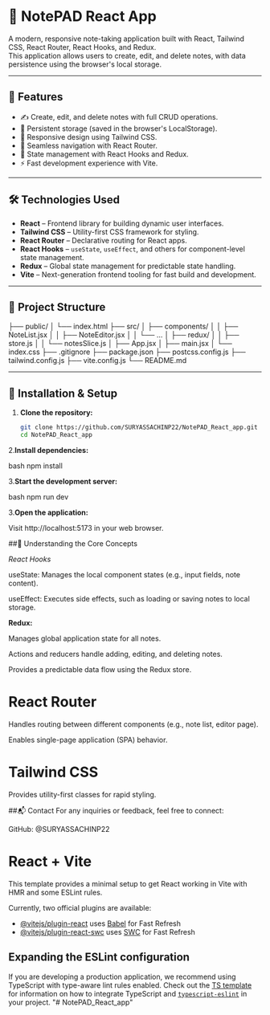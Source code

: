 # 📝 NotePAD React App

A modern, responsive note-taking application built with React, Tailwind CSS, React Router, React Hooks, and Redux.  
This application allows users to create, edit, and delete notes, with data persistence using the browser's local storage.

---

## 🚀 Features

- ✍️ Create, edit, and delete notes with full CRUD operations.
- 💾 Persistent storage (saved in the browser's LocalStorage).
- 📱 Responsive design using Tailwind CSS.
- 🔗 Seamless navigation with React Router.
- 🔄 State management with React Hooks and Redux.
- ⚡ Fast development experience with Vite.

---

## 🛠️ Technologies Used

- **React** – Frontend library for building dynamic user interfaces.
- **Tailwind CSS** – Utility-first CSS framework for styling.
- **React Router** – Declarative routing for React apps.
- **React Hooks** – `useState`, `useEffect`, and others for component-level state management.
- **Redux** – Global state management for predictable state handling.
- **Vite** – Next-generation frontend tooling for fast build and development.

---

## 📁 Project Structure
├── public/
│   └── index.html
├── src/
│   ├── components/
│   │   ├── NoteList.jsx
│   │   ├── NoteEditor.jsx
│   │   └── ...
│   ├── redux/
│   │   ├── store.js
│   │   └── notesSlice.js
│   ├── App.jsx
│   ├── main.jsx
│   └── index.css
├── .gitignore
├── package.json
├── postcss.config.js
├── tailwind.config.js
├── vite.config.js
└── README.md


---

## 🧩 Installation & Setup

1. **Clone the repository:**

   ```bash
   git clone https://github.com/SURYASSACHINP22/NotePAD_React_app.git
   cd NotePAD_React_app

2.**Install dependencies:**

bash
npm install

3.**Start the development server:**

bash
npm run dev

3.**Open the application:**

Visit http://localhost:5173 in your web browser.

##🧠 Understanding the Core Concepts

*React Hooks*

useState: Manages the local component states (e.g., input fields, note content).

useEffect: Executes side effects, such as loading or saving notes to local storage.

**Redux:**

Manages global application state for all notes.

Actions and reducers handle adding, editing, and deleting notes.

Provides a predictable data flow using the Redux store.

# React Router
Handles routing between different components (e.g., note list, editor page).

Enables single-page application (SPA) behavior.

# Tailwind CSS
Provides utility-first classes for rapid styling.

##📬 Contact
For any inquiries or feedback, feel free to connect:

GitHub: @SURYASSACHINP22



# React + Vite

This template provides a minimal setup to get React working in Vite with HMR and some ESLint rules.

Currently, two official plugins are available:

- [@vitejs/plugin-react](https://github.com/vitejs/vite-plugin-react/blob/main/packages/plugin-react) uses [Babel](https://babeljs.io/) for Fast Refresh
- [@vitejs/plugin-react-swc](https://github.com/vitejs/vite-plugin-react/blob/main/packages/plugin-react-swc) uses [SWC](https://swc.rs/) for Fast Refresh

## Expanding the ESLint configuration

If you are developing a production application, we recommend using TypeScript with type-aware lint rules enabled. Check out the [TS template](https://github.com/vitejs/vite/tree/main/packages/create-vite/template-react-ts) for information on how to integrate TypeScript and [`typescript-eslint`](https://typescript-eslint.io) in your project.
"# NotePAD_React_app" 

